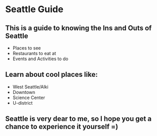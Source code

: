 # Seattle Guide

## This is a guide to knowing the Ins and Outs of Seattle
* Places to see
* Restaurants to eat at
* Events and Activities to do

## Learn about cool places like:
* West Seattle/Alki
* Downtown
* Science Center
* U-district

## Seattle is very dear to me, so I hope you get a chance to experience it yourself =) 